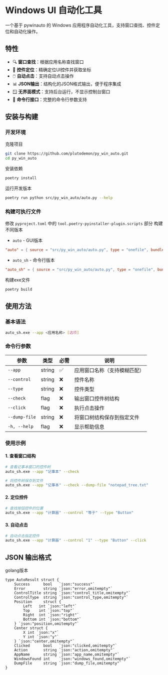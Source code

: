 ﻿# Windows UI 自动化工具

一个基于 pywinauto 的 Windows 应用程序自动化工具，支持窗口查找、控件定位和自动化操作。

## 特性

- 🔍 **窗口查找**：根据应用名称查找窗口
- 🎯 **控件定位**：精确定位UI控件并获取坐标
- 🖱️ **自动点击**：支持自动点击操作
- 📊 **JSON输出**：结构化的JSON格式输出，便于程序集成
- 🪟 **无界面模式**：支持后台运行，不显示控制台窗口
- 🔧 **命令行接口**：完整的命令行参数支持

## 安装与构建

### 开发环境

克隆项目

```bash
git clone https://github.com/plutodemon/py_win_auto.git
cd py_win_auto
```

安装依赖

```bash
poetry install
```

运行开发版本

```bash
poetry run python src/py_win_auto/auto.py --help
```

### 构建可执行文件

修改 `pyproject.toml` 中的 `tool.poetry-pyinstaller-plugin.scripts` 部分 构建不同版本

- `auto` - GUI版本

```toml
"auto" = { source = "src/py_win_auto/auto.py", type = "onefile", bundle = false, icon = "app.ico", windowed = true }
```

- `auto_sh` - 命令行版本

```toml
"auto_sh" = { source = "src/py_win_auto/auto.py", type = "onefile", bundle = false, icon = "app.ico", windowed = false }
```

构建exe文件

```bash
poetry build
```

## 使用方法

### 基本语法

```bash
auto_sh.exe --app <应用名称> [选项]
```

### 命令行参数

| 参数            | 类型     | 必需 | 说明             |
|---------------|--------|----|----------------|
| `--app`       | string | ✅  | 应用窗口名称（支持模糊匹配） |
| `--control`   | string | ❌  | 控件名称           |
| `--type`      | string | ❌  | 控件类型           |
| `--check`     | flag   | ❌  | 输出窗口控件树结构      |
| `--click`     | flag   | ❌  | 执行点击操作         |
| `--dump-file` | string | ❌  | 将窗口树结构保存到指定文件  |
| `-h, --help`  | flag   | ❌  | 显示帮助信息         |

### 使用示例

#### 1. 查看窗口结构

```bash
# 查看记事本窗口的控件树
auto_sh.exe --app "记事本" --check

# 将控件树保存到文件
auto_sh.exe --app "记事本" --check --dump-file "notepad_tree.txt"
```

#### 2. 定位控件

```bash
# 查找按钮控件的位置
auto_sh.exe --app "计算器" --control "等于" --type "Button"
```

#### 3. 自动点击

```bash
# 自动点击指定控件
auto_sh.exe --app "计算器" --control "1" --type "Button" --click
```

## JSON 输出格式

golang版本

```golang
type AutoResult struct {
	Success      bool   `json:"success"`
	Error        string `json:"error,omitempty"`
	ControlTitle string `json:"control_title,omitempty"`
	ControlType  string `json:"control_type,omitempty"`
	Position     struct {
		Left   int `json:"left"`
		Top    int `json:"top"`
		Right  int `json:"right"`
		Bottom int `json:"bottom"`
	} `json:"position,omitempty"`
	Center struct {
		X int `json:"x"`
		Y int `json:"y"`
	} `json:"center,omitempty"`
	Clicked      bool   `json:"clicked,omitempty"`
	Action       string `json:"action,omitempty"`
	AppName      string `json:"app_name,omitempty"`
	WindowsFound int    `json:"windows_found,omitempty"`
	DumpFile     string `json:"dump_file,omitempty"`
}
```